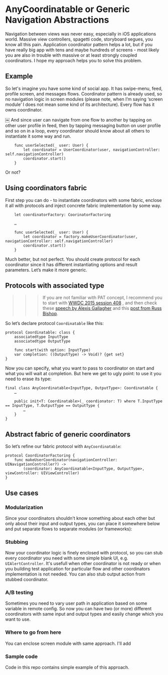 # AnyCoordinatable or Generic Navigation Abstractions

Navigation between views was never easy, especially in iOS applications world. Massive view controllers, spagetti code, storyboard segues, you know all this pain. Application coordinator pattern helps a lot, but if you have really big app with tens and maybe hundreds of screens - most likely you are also in trouble with massive or at least strongly coupled coordinators. 
I hope my approach helps you to solve this problem.

## Example

So let's imagine you have some kind of social app. It has swipe-menu, feed, profile screen, and messages flows. Coordinator pattern is already used, so no navigation logic in screen modules (please note, when I’m saying ‘screen module’ I does not mean some kind of its architecture). Every flow has it owns coordinator.

￼
And since user can navigate from one flow to another by tapping on other user profile in feed, then by tapping  messaging button on user profile and so on in a loop, every coordinator should know about all others to instantiate it some way and run.

```
	func userSelected(_ user: User) {
		let coordinator = UserCoordinator(user, navigationController: self.navigationController)
		coordinator.start()
	}
```

Or not?

## Using coordinators fabric

First step you can do - to instantiate coordinators with some fabric, enclose it all with protocols and inject concrete fabric implementation by some way.

```
	let coordinatorFactory: CoorinatorFactoring

	…

	func userSelected(_ user: User) {
		let coordinator = factory.makeUserCoordinator(user, navigationController: self.navigationController)
		coordinator.start()
	}
```

Much better, but not perfect. You should create protocol for each coordinator since it has different instantiating options and result parameters. Let’s make it more generic.

## Protocols with associated type

>>>If you are not familiar with PAT concept, I recommend you to start with [WWDC 2015 session 408](https://developer.apple.com/videos/play/wwdc2015/408/) , and then check these [speech by Alexis Gallagher](https://www.youtube.com/watch?v=XWoNjiSPqI8) and this [post from Russ Bishop](http://www.russbishop.net/swift-associated-types).

So let’s declare protocol `Coordinatable` like this:
```
protocol Coordinatable: class {
    associatedtype InputType
    associatedtype OutputType

    func start(with option: InputType)
    var completion: ((OutputType) -> Void)? {get set}
}
```
Now you can specify, what you want to pass to coordinator on start and what you will wait at completion. But here we get to ugly point: to use it you need to erase its type:
```
final class AnyCoordinatable<InputType, OutputType>: Coordinatable {
    …

    public init<T: Coordinatable>(_ coordionator: T) where T.InputType == InputType, T.OutputType == OutputType {
        …
    }
}
```
## Abstract fabric of generic coordinators

So let’s refine our fabric protocol with `AnyCoordinatable`:

```
protocol CoordinatorFactoring {
    func makeUserCoordinator(navigationController: UINavigationController?) ->
        (coordinator: AnyCoordinatable<InputType, OutputType>, viewController: UIViewController)
}
```

## Use cases

### Modularization
Since your coordinators shouldn't know something about each other but only about their input and output types, you can place it somewhere below and put separate flows to separate modules (or frameworks):

### Stubbing
Now your coordinator logic is finely enclosed with protocol, so you can stub every coordinator you need with some simple blank UI, e.g. `UIAlertController`. It's usefull when other coordinator is not ready or when you building test application for particular flow and other coordinators implementation is not needed. You can also stub output action from stubbed coordinator.

### A/B testing
Sometimes you need to vary user path in application based on some variable in remote config. So now you can have two (or more) different coordinators with same input and output types and easily change which you want to use.

### Where to go from here
You can enclose screen module with same approach. I'll add

### Sample code
Code in this repo contains simple example of this approach.